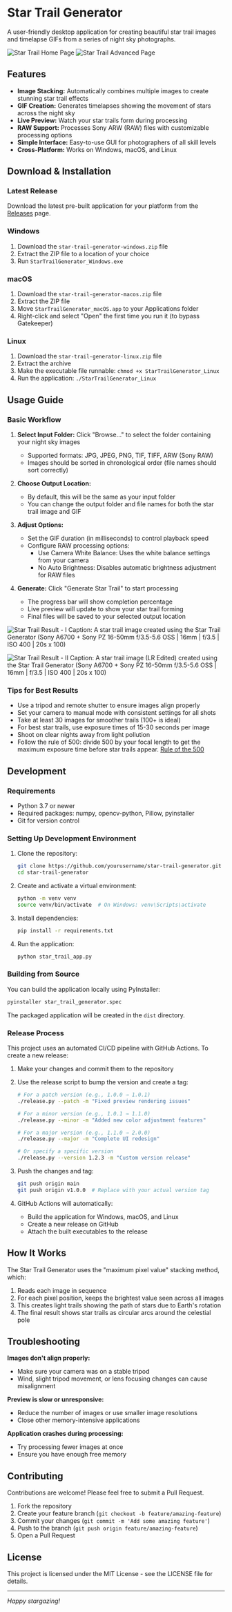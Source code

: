# Star Trail Generator

A user-friendly desktop application for creating beautiful star trail images and timelapse GIFs from a series of night sky photographs.

![Star Trail Home Page](https://storage.panchajanya.dev/startrail/ssnewi.png)
![Star Trail Advanced Page](https://storage.panchajanya.dev/startrail/ssnewii.png)

## Features

- **Image Stacking:** Automatically combines multiple images to create stunning star trail effects
- **GIF Creation:** Generates timelapses showing the movement of stars across the night sky
- **Live Preview:** Watch your star trails form during processing
- **RAW Support:** Processes Sony ARW (RAW) files with customizable processing options
- **Simple Interface:** Easy-to-use GUI for photographers of all skill levels
- **Cross-Platform:** Works on Windows, macOS, and Linux

## Download & Installation

### Latest Release

Download the latest pre-built application for your platform from the [Releases](https://github.com/yourusername/star-trail-generator/releases) page.

### Windows
1. Download the `star-trail-generator-windows.zip` file
2. Extract the ZIP file to a location of your choice
3. Run `StarTrailGenerator_Windows.exe`

### macOS
1. Download the `star-trail-generator-macos.zip` file
2. Extract the ZIP file
3. Move `StarTrailGenerator_macOS.app` to your Applications folder
4. Right-click and select "Open" the first time you run it (to bypass Gatekeeper)

### Linux
1. Download the `star-trail-generator-linux.zip` file
2. Extract the archive
3. Make the executable file runnable: `chmod +x StarTrailGenerator_Linux`
4. Run the application: `./StarTrailGenerator_Linux`

## Usage Guide

### Basic Workflow

1. **Select Input Folder:** Click "Browse..." to select the folder containing your night sky images
   - Supported formats: JPG, JPEG, PNG, TIF, TIFF, ARW (Sony RAW)
   - Images should be sorted in chronological order (file names should sort correctly)

2. **Choose Output Location:** 
   - By default, this will be the same as your input folder
   - You can change the output folder and file names for both the star trail image and GIF

3. **Adjust Options:**
   - Set the GIF duration (in milliseconds) to control playback speed
   - Configure RAW processing options:
     - Use Camera White Balance: Uses the white balance settings from your camera
     - No Auto Brightness: Disables automatic brightness adjustment for RAW files

4. **Generate:** Click "Generate Star Trail" to start processing
   - The progress bar will show completion percentage
   - Live preview will update to show your star trail forming
   - Final files will be saved to your selected output location

![Star Trail Result - I](https://storage.panchajanya.dev/startrail/star_trail.jpg)
Caption: A star trail image created using the Star Trail Generator (Sony A6700 + Sony PZ 16-50mm f/3.5-5.6 OSS | 16mm | f/3.5 | ISO 400 | 20s x 100)

![Star Trail Result - II](https://storage.panchajanya.dev/startrail/star_trails_adobe.jpg)
Caption: A star trail image (LR Edited) created using the Star Trail Generator (Sony A6700 + Sony PZ 16-50mm f/3.5-5.6 OSS | 16mm | f/3.5 | ISO 400 | 20s x 100)

### Tips for Best Results

- Use a tripod and remote shutter to ensure images align properly
- Set your camera to manual mode with consistent settings for all shots
- Take at least 30 images for smoother trails (100+ is ideal)
- For best star trails, use exposure times of 15-30 seconds per image
- Shoot on clear nights away from light pollution
- Follow the rule of 500: divide 500 by your focal length to get the maximum exposure time before star trails appear.
 [Rule of the 500](https://astrobackyard.com/the-500-rule/)

## Development

### Requirements

- Python 3.7 or newer
- Required packages: numpy, opencv-python, Pillow, pyinstaller
- Git for version control

### Setting Up Development Environment

1. Clone the repository:
   ```bash
   git clone https://github.com/yourusername/star-trail-generator.git
   cd star-trail-generator
   ```

2. Create and activate a virtual environment:
   ```bash
   python -m venv venv
   source venv/bin/activate  # On Windows: venv\Scripts\activate
   ```

3. Install dependencies:
   ```bash
   pip install -r requirements.txt
   ```

4. Run the application:
   ```bash
   python star_trail_app.py
   ```

### Building from Source

You can build the application locally using PyInstaller:

```bash
pyinstaller star_trail_generator.spec
```

The packaged application will be created in the `dist` directory.

### Release Process

This project uses an automated CI/CD pipeline with GitHub Actions. To create a new release:

1. Make your changes and commit them to the repository

2. Use the release script to bump the version and create a tag:
   ```bash
   # For a patch version (e.g., 1.0.0 → 1.0.1)
   ./release.py --patch -m "Fixed preview rendering issues"
   
   # For a minor version (e.g., 1.0.1 → 1.1.0)
   ./release.py --minor -m "Added new color adjustment features"
   
   # For a major version (e.g., 1.1.0 → 2.0.0)
   ./release.py --major -m "Complete UI redesign"
   
   # Or specify a specific version
   ./release.py --version 1.2.3 -m "Custom version release"
   ```

3. Push the changes and tag:
   ```bash
   git push origin main
   git push origin v1.0.0  # Replace with your actual version tag
   ```

4. GitHub Actions will automatically:
   - Build the application for Windows, macOS, and Linux
   - Create a new release on GitHub
   - Attach the built executables to the release

## How It Works

The Star Trail Generator uses the "maximum pixel value" stacking method, which:

1. Reads each image in sequence
2. For each pixel position, keeps the brightest value seen across all images
3. This creates light trails showing the path of stars due to Earth's rotation
4. The final result shows star trails as circular arcs around the celestial pole

## Troubleshooting

**Images don't align properly:**
- Make sure your camera was on a stable tripod
- Wind, slight tripod movement, or lens focusing changes can cause misalignment

**Preview is slow or unresponsive:**
- Reduce the number of images or use smaller image resolutions
- Close other memory-intensive applications

**Application crashes during processing:**
- Try processing fewer images at once
- Ensure you have enough free memory

## Contributing

Contributions are welcome! Please feel free to submit a Pull Request.

1. Fork the repository
2. Create your feature branch (`git checkout -b feature/amazing-feature`)
3. Commit your changes (`git commit -m 'Add some amazing feature'`)
4. Push to the branch (`git push origin feature/amazing-feature`)
5. Open a Pull Request

## License

This project is licensed under the MIT License - see the LICENSE file for details.

---

*Happy stargazing!*

